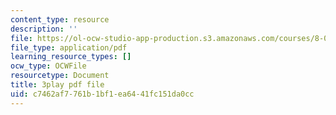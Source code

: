 ```yaml
---
content_type: resource
description: ''
file: https://ol-ocw-studio-app-production.s3.amazonaws.com/courses/8-01sc-classical-mechanics-fall-2016/c7462af7761b1bf1ea6441fc151da0cc_Vg8t8_IOHDg.pdf
file_type: application/pdf
learning_resource_types: []
ocw_type: OCWFile
resourcetype: Document
title: 3play pdf file
uid: c7462af7-761b-1bf1-ea64-41fc151da0cc
---
```

